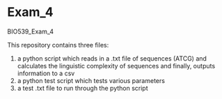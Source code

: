 # Exam_4
BIO539_Exam_4

This repository contains three files: 
1) a python script which reads in a .txt file of sequences (ATCG) and calculates the linguistic complexity of sequences and finally, 
outputs information to a csv
2) a python test script which tests various parameters 
3) a test .txt file to run through the python script

